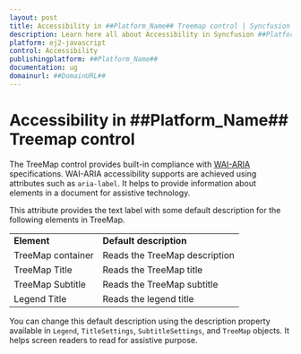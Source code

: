 ```yaml
---
layout: post
title: Accessibility in ##Platform_Name## Treemap control | Syncfusion
description: Learn here all about Accessibility in Syncfusion ##Platform_Name## Treemap control of Syncfusion Essential JS 2 and more.
platform: ej2-javascript
control: Accessibility 
publishingplatform: ##Platform_Name##
documentation: ug
domainurl: ##DomainURL##
---
```



# Accessibility in ##Platform_Name## Treemap control

The TreeMap control provides built-in compliance with [WAI-ARIA](http://www.w3.org/WAI/PF/aria-practices/) specifications. WAI-ARIA accessibility supports are achieved using attributes such as `aria-label`. It helps to provide information about elements in a document for assistive technology.

This attribute provides the text label with some default description for the following elements in TreeMap.

<table>
<tr>
<td><b>Element</b></td>
<td><b>Default description</b></td>
</tr>
<tr>
<td>TreeMap container</td>
<td>Reads the TreeMap description</td>
</tr>
<tr>
<td>TreeMap Title</td>
<td>Reads the TreeMap title</td>
</tr>
<tr>
<td>TreeMap Subtitle</td>
<td>Reads the TreeMap subtitle</td>
</tr>
<tr>
<td>Legend Title</td>
<td>Reads the legend title</td>
</tr>
</table>

You can change this default description using the description property available in `Legend`, `TitleSettings`, `SubtitleSettings`, and `TreeMap` objects. It helps screen readers to read for assistive purpose.

